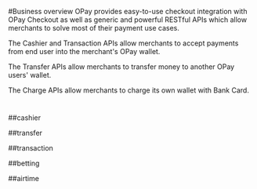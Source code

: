 #Business overview
OPay provides easy-to-use checkout integration with OPay Checkout as well as generic and powerful RESTful APIs which allow merchants to solve most of their payment use cases.

The Cashier and Transaction APIs allow merchants to accept payments from end user into the merchant's OPay wallet.

The Transfer APIs allow merchants to transfer money to another OPay users' wallet.

The Charge APIs allow merchants to charge its own wallet with Bank Card.

#

##cashier

##transfer

##transaction

##betting

##airtime
